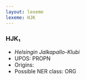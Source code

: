 ```yaml
---
layout: lexeme
lexeme: HJK
---
```


###  HJK₁

* _Helsingin Jalkapallo-Klubi_
* UPOS:  PROPN
* Origins: 
* Possible NER class:  ORG

